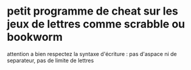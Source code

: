 # petit programme de cheat sur les jeux de lettres comme scrabble ou bookworm

attention a bien respectez la syntaxe d'écriture : pas d'aspace ni de separateur, pas de limite de lettres